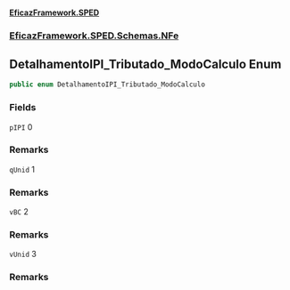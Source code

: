 #### [EficazFramework.SPED](EficazFrameworkSPED.md 'EficazFramework SPED')
### [EficazFramework.SPED.Schemas.NFe](EficazFramework.SPED.Schemas.NFe.md 'EficazFramework.SPED.Schemas.NFe')

## DetalhamentoIPI_Tributado_ModoCalculo Enum

```csharp
public enum DetalhamentoIPI_Tributado_ModoCalculo
```
### Fields

<a name='EficazFramework.SPED.Schemas.NFe.DetalhamentoIPI_Tributado_ModoCalculo.pIPI'></a>

`pIPI` 0

### Remarks

<a name='EficazFramework.SPED.Schemas.NFe.DetalhamentoIPI_Tributado_ModoCalculo.qUnid'></a>

`qUnid` 1

### Remarks

<a name='EficazFramework.SPED.Schemas.NFe.DetalhamentoIPI_Tributado_ModoCalculo.vBC'></a>

`vBC` 2

### Remarks

<a name='EficazFramework.SPED.Schemas.NFe.DetalhamentoIPI_Tributado_ModoCalculo.vUnid'></a>

`vUnid` 3

### Remarks